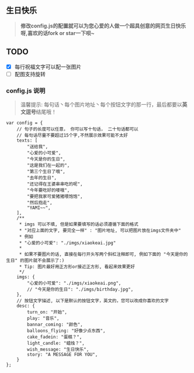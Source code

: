 ## 生日快乐

> <b>修改config.js的配置就可以为您心爱的人做一个超具创意的网页生日快乐呀,喜欢的话fork or star一下呗~</b>



## TODO
* [x] 每行祝福文字可以配一张图片
* [ ] 配图支持旋转

### config.js 说明
> 温馨提示: 每句话丶每个图片地址丶每个按钮文字的那一行，最后都要以**英文逗号**结尾哦！
```text
var config = {
    // 句子的长度可以任意， 你可以写十句话， 二十句话都可以
    // 每句话尽量不要超过15个字,不然展示效果可能不太好
    texts: [
        "送给我",
        "心爱的小可爱",
        "今天是你的生日",
        "这是我们在一起的",
        "第三个生日了哦",
        "去年的生日",
        "还记得在王婆串串吃的呢",
        "今年要吃好的喽哦",
        "要把我家可爱猪猪喂饱饱",
        "然后抱走",
        "YAMI~~",
    ],
    /**
     * imgs 可以不填, 但是如果要填写的话必须遵循下面的格式
     * "对应上面的文字, 要完全一样" : "图片地址, 可以把图片放在imgs文件夹中"
     * 例如
     * "心爱的小可爱": "./imgs/xiaokeai.jpg"
     *
     * 如果不要图片的话, 直接在每行开头写两个斜杠注释即可, 例如下面的 "今天是你的生日" 的图片就不会展示了:)
     * Tip: 图片最好用正方形or接近正方形, 看起来效果更好
     */
    imgs: {
        "心爱的小可爱": "./imgs/xiaokeai.png",
        // "今天是你的生日": "./imgs/birthday.jpg",
    },
    // 按钮文字描述, 以下是默认的按钮文字，英文的，您可以改成你喜欢的文字
    desc: {
        turn_on: "开始",
        play: "音乐",
        bannar_coming: "颜色",
        balloons_flying: "好像少点东西",
        cake_fadein: "蛋糕？",
        light_candle: "蜡烛？",
        wish_message: "生日快乐",
        story: "A MESSAGE FOR YOU",
    }
};
```




